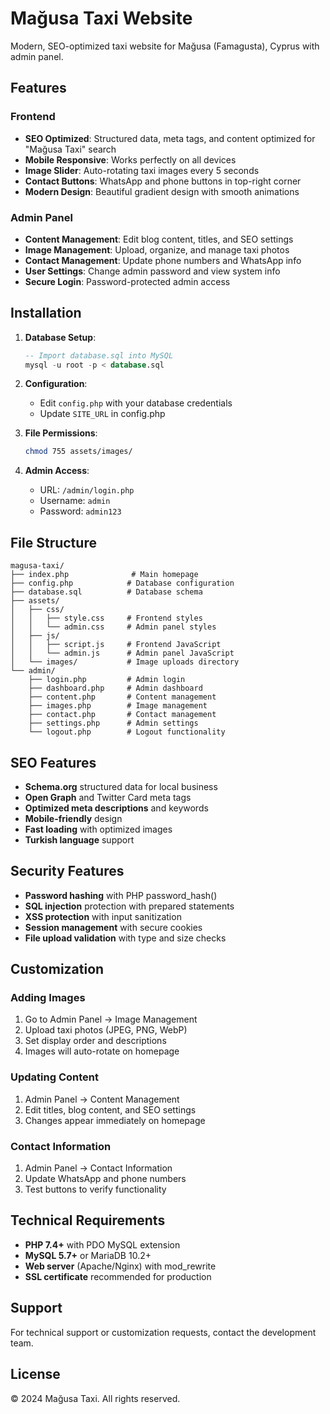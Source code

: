# Mağusa Taxi Website

Modern, SEO-optimized taxi website for Mağusa (Famagusta), Cyprus with admin panel.

## Features

### Frontend
- **SEO Optimized**: Structured data, meta tags, and content optimized for "Mağusa Taxi" search
- **Mobile Responsive**: Works perfectly on all devices
- **Image Slider**: Auto-rotating taxi images every 5 seconds
- **Contact Buttons**: WhatsApp and phone buttons in top-right corner
- **Modern Design**: Beautiful gradient design with smooth animations

### Admin Panel
- **Content Management**: Edit blog content, titles, and SEO settings
- **Image Management**: Upload, organize, and manage taxi photos
- **Contact Management**: Update phone numbers and WhatsApp info
- **User Settings**: Change admin password and view system info
- **Secure Login**: Password-protected admin access

## Installation

1. **Database Setup**:
   ```sql
   -- Import database.sql into MySQL
   mysql -u root -p < database.sql
   ```

2. **Configuration**:
   - Edit `config.php` with your database credentials
   - Update `SITE_URL` in config.php

3. **File Permissions**:
   ```bash
   chmod 755 assets/images/
   ```

4. **Admin Access**:
   - URL: `/admin/login.php`
   - Username: `admin`
   - Password: `admin123`

## File Structure

```
magusa-taxi/
├── index.php              # Main homepage
├── config.php            # Database configuration
├── database.sql          # Database schema
├── assets/
│   ├── css/
│   │   ├── style.css     # Frontend styles
│   │   └── admin.css     # Admin panel styles
│   ├── js/
│   │   ├── script.js     # Frontend JavaScript
│   │   └── admin.js      # Admin panel JavaScript
│   └── images/           # Image uploads directory
└── admin/
    ├── login.php         # Admin login
    ├── dashboard.php     # Admin dashboard
    ├── content.php       # Content management
    ├── images.php        # Image management
    ├── contact.php       # Contact management
    ├── settings.php      # Admin settings
    └── logout.php        # Logout functionality
```

## SEO Features

- **Schema.org** structured data for local business
- **Open Graph** and Twitter Card meta tags
- **Optimized meta descriptions** and keywords
- **Mobile-friendly** design
- **Fast loading** with optimized images
- **Turkish language** support

## Security Features

- **Password hashing** with PHP password_hash()
- **SQL injection** protection with prepared statements
- **XSS protection** with input sanitization
- **Session management** with secure cookies
- **File upload validation** with type and size checks

## Customization

### Adding Images
1. Go to Admin Panel → Image Management
2. Upload taxi photos (JPEG, PNG, WebP)
3. Set display order and descriptions
4. Images will auto-rotate on homepage

### Updating Content
1. Admin Panel → Content Management
2. Edit titles, blog content, and SEO settings
3. Changes appear immediately on homepage

### Contact Information
1. Admin Panel → Contact Information
2. Update WhatsApp and phone numbers
3. Test buttons to verify functionality

## Technical Requirements

- **PHP 7.4+** with PDO MySQL extension
- **MySQL 5.7+** or MariaDB 10.2+
- **Web server** (Apache/Nginx) with mod_rewrite
- **SSL certificate** recommended for production

## Support

For technical support or customization requests, contact the development team.

## License

© 2024 Mağusa Taxi. All rights reserved.
